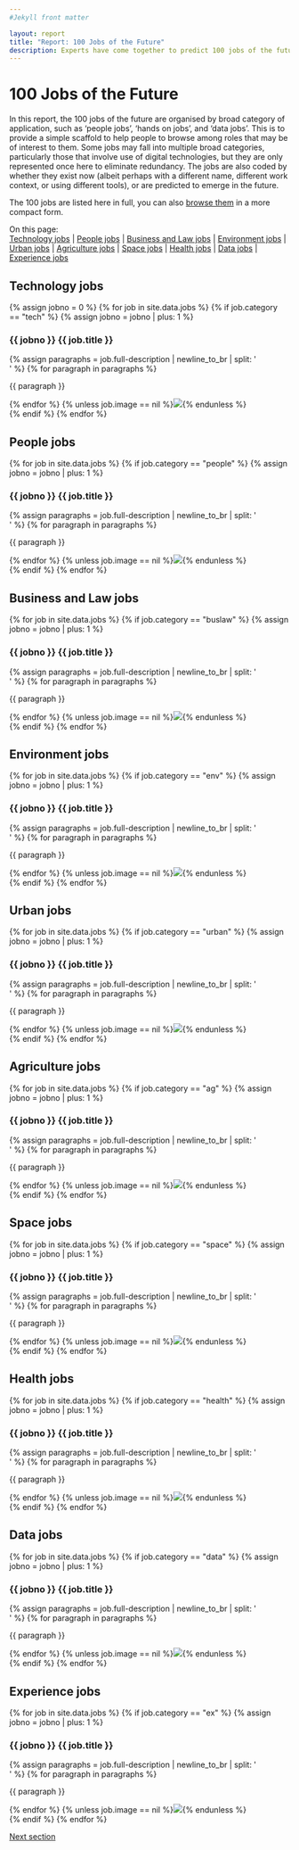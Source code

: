 ```yaml
---
#Jekyll front matter

layout: report
title: "Report: 100 Jobs of the Future"
description: Experts have come together to predict 100 jobs of the future.
---
```

<h1>100 Jobs of the Future</h1>

In this report, the 100 jobs of the future are organised by broad category of application, such as ‘people jobs’, ‘hands on jobs’, and ‘data jobs’. This is to provide a simple scaffold to help people to browse among roles that may be of interest to them. Some jobs may fall into multiple broad categories, particularly those that involve use of digital technologies, but they are only represented once here to eliminate redundancy. The jobs are also coded by whether they exist now (albeit perhaps with a different name, different work context, or using different tools), or are predicted to emerge in the future.

The 100 jobs are listed here in full, you can also <a href="/browse/">browse them</a> in a more compact form. 

<p>On this page:<br>
  <a href="#technology-jobs">Technology jobs</a> |
  <a href="#people-jobs">People jobs</a> |
  <a href="#buslaw-jobs">Business and Law jobs</a> |
  <a href="#environment-jobs">Environment jobs</a> |
  <a href="#urban-jobs">Urban jobs</a> |
  <a href="#agriculture-jobs">Agriculture jobs</a> |
  <a href="#space-jobs">Space jobs</a> |
  <a href="#health-jobs">Health jobs</a> |
  <a href="#data-jobs">Data jobs</a> |
  <a href="#experience-jobs">Experience jobs</a>
</p>

## Technology jobs
{% assign jobno = 0 %}
{% for job in site.data.jobs %}
  {% if job.category == "tech" %}
    {% assign jobno = jobno | plus: 1 %}
  <div>
    <h3 class="report-job-heading {% if job.new == "new" %}new{% endif %}"><span>{{ jobno }}</span> {{ job.title }}</h3>
    {% assign paragraphs = job.full-description | newline_to_br | split: '<br />' %}
    {% for paragraph in paragraphs %}<p>{{ paragraph }}</p>{% endfor %}
    {% unless job.image == nil %}<img src="/img/jobs/{{ job.image }}">{% endunless %}
  </div>
  {% endif %}
{% endfor %}

## People jobs
{% for job in site.data.jobs %}
  {% if job.category == "people" %}
    {% assign jobno = jobno | plus: 1 %}
  <div>
    <h3 class="report-job-heading {% if job.new == "new" %}new{% endif %}"><span>{{ jobno }}</span> {{ job.title }}</h3>
    {% assign paragraphs = job.full-description | newline_to_br | split: '<br />' %}
    {% for paragraph in paragraphs %}<p>{{ paragraph }}</p>{% endfor %}
    {% unless job.image == nil %}<img src="/img/jobs/{{ job.image }}">{% endunless %}
  </div>
  {% endif %}
{% endfor %}

## Business and Law jobs
{% for job in site.data.jobs %}
  {% if job.category == "buslaw" %}
    {% assign jobno = jobno | plus: 1 %}
  <div>
    <h3 class="report-job-heading {% if job.new == "new" %}new{% endif %}"><span>{{ jobno }}</span> {{ job.title }}</h3>
    {% assign paragraphs = job.full-description | newline_to_br | split: '<br />' %}
    {% for paragraph in paragraphs %}<p>{{ paragraph }}</p>{% endfor %}
    {% unless job.image == nil %}<img src="/img/jobs/{{ job.image }}">{% endunless %}
  </div>
  {% endif %}
{% endfor %}

## Environment jobs
{% for job in site.data.jobs %}
  {% if job.category == "env" %}
    {% assign jobno = jobno | plus: 1 %}
  <div>
    <h3 class="report-job-heading {% if job.new == "new" %}new{% endif %}"><span>{{ jobno }}</span> {{ job.title }}</h3>
    {% assign paragraphs = job.full-description | newline_to_br | split: '<br />' %}
    {% for paragraph in paragraphs %}<p>{{ paragraph }}</p>{% endfor %}
    {% unless job.image == nil %}<img src="/img/jobs/{{ job.image }}">{% endunless %}
  </div>
  {% endif %}
{% endfor %}

## Urban jobs
{% for job in site.data.jobs %}
  {% if job.category == "urban" %}
    {% assign jobno = jobno | plus: 1 %}
  <div>
    <h3 class="report-job-heading {% if job.new == "new" %}new{% endif %}"><span>{{ jobno }}</span> {{ job.title }}</h3>
    {% assign paragraphs = job.full-description | newline_to_br | split: '<br />' %}
    {% for paragraph in paragraphs %}<p>{{ paragraph }}</p>{% endfor %}
    {% unless job.image == nil %}<img src="/img/jobs/{{ job.image }}">{% endunless %}
  </div>
  {% endif %}
{% endfor %}

## Agriculture jobs
{% for job in site.data.jobs %}
  {% if job.category == "ag" %}
    {% assign jobno = jobno | plus: 1 %}
  <div>
    <h3 class="report-job-heading {% if job.new == "new" %}new{% endif %}"><span>{{ jobno }}</span> {{ job.title }}</h3>
    {% assign paragraphs = job.full-description | newline_to_br | split: '<br />' %}
    {% for paragraph in paragraphs %}<p>{{ paragraph }}</p>{% endfor %}
    {% unless job.image == nil %}<img src="/img/jobs/{{ job.image }}">{% endunless %}
  </div>
  {% endif %}
{% endfor %}

## Space jobs
{% for job in site.data.jobs %}
  {% if job.category == "space" %}
    {% assign jobno = jobno | plus: 1 %}
  <div>
    <h3 class="report-job-heading {% if job.new == "new" %}new{% endif %}"><span>{{ jobno }}</span> {{ job.title }}</h3>
    {% assign paragraphs = job.full-description | newline_to_br | split: '<br />' %}
    {% for paragraph in paragraphs %}<p>{{ paragraph }}</p>{% endfor %}
    {% unless job.image == nil %}<img src="/img/jobs/{{ job.image }}">{% endunless %}
  </div>
  {% endif %}
{% endfor %}

## Health jobs
{% for job in site.data.jobs %}
  {% if job.category == "health" %}
    {% assign jobno = jobno | plus: 1 %}
  <div>
    <h3 class="report-job-heading {% if job.new == "new" %}new{% endif %}"><span>{{ jobno }}</span> {{ job.title }}</h3>
    {% assign paragraphs = job.full-description | newline_to_br | split: '<br />' %}
    {% for paragraph in paragraphs %}<p>{{ paragraph }}</p>{% endfor %}
    {% unless job.image == nil %}<img src="/img/jobs/{{ job.image }}">{% endunless %}
  </div>
  {% endif %}
{% endfor %}

## Data jobs
{% for job in site.data.jobs %}
  {% if job.category == "data" %}
    {% assign jobno = jobno | plus: 1 %}
  <div>
    <h3 class="report-job-heading {% if job.new == "new" %}new{% endif %}"><span>{{ jobno }}</span> {{ job.title }}</h3>
    {% assign paragraphs = job.full-description | newline_to_br | split: '<br />' %}
    {% for paragraph in paragraphs %}<p>{{ paragraph }}</p>{% endfor %}
    {% unless job.image == nil %}<img src="/img/jobs/{{ job.image }}">{% endunless %}
  </div>
  {% endif %}
{% endfor %}

## Experience jobs
{% for job in site.data.jobs %}
  {% if job.category == "ex" %}
    {% assign jobno = jobno | plus: 1 %}
  <div>
    <h3 class="report-job-heading {% if job.new == "new" %}new{% endif %}"><span>{{ jobno }}</span> {{ job.title }}</h3>
    {% assign paragraphs = job.full-description | newline_to_br | split: '<br />' %}
    {% for paragraph in paragraphs %}<p>{{ paragraph }}</p>{% endfor %}
    {% unless job.image == nil %}<img src="/img/jobs/{{ job.image }}">{% endunless %}
  </div>
  {% endif %}
{% endfor %}

<p class="report-pagination"><a class="button chevron" href="/report/references/">Next section</a></p>
